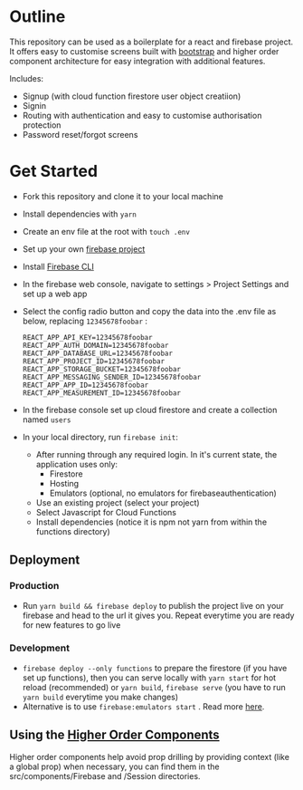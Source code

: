 # Outline

This repository can be used as a boilerplate for a react and firebase project. It offers easy to customise screens built with [bootstrap](https://react-bootstrap.github.io/) and higher order component architecture for easy integration with additional features.

Includes:

- Signup (with cloud function firestore user object creatiion)
- Signin
- Routing with authentication and easy to customise authorisation protection
- Password reset/forgot screens

# Get Started

- Fork this repository and clone it to your local machine
- Install dependencies with `yarn`
- Create an env file at the root with `touch .env`
- Set up your own [firebase project](https://firebase.google.com/)
- Install [Firebase CLI](https://firebase.google.com/docs/cli)
- In the firebase web console, navigate to settings > Project Settings and set up a web app
- Select the config radio button and copy the data into the .env file as below, replacing `12345678foobar` :

  ```
  REACT_APP_API_KEY=12345678foobar
  REACT_APP_AUTH_DOMAIN=12345678foobar
  REACT_APP_DATABASE_URL=12345678foobar
  REACT_APP_PROJECT_ID=12345678foobar
  REACT_APP_STORAGE_BUCKET=12345678foobar
  REACT_APP_MESSAGING_SENDER_ID=12345678foobar
  REACT_APP_APP_ID=12345678foobar
  REACT_APP_MEASUREMENT_ID=12345678foobar
  ```

- In the firebase console set up cloud firestore and create a collection named `users`
- In your local directory, run `firebase init`:
  - After running through any required login. In it's current state, the application uses only:
    - Firestore
    - Hosting
    - Emulators (optional, no emulators for firebaseauthentication)
  - Use an existing project (select your project)
  - Select Javascript for Cloud Functions
  - Install dependencies (notice it is npm not yarn from within the functions directory)

## Deployment

### Production

- Run `yarn build && firebase deploy` to publish the project live on your firebase and head to the url it gives you. Repeat everytime you are ready for new features to go live

### Development

- `firebase deploy --only functions` to prepare the firestore (if you have set up functions), then you can serve locally with `yarn start` for hot reload (recommended) or `yarn build`, `firebase serve` (you have to run `yarn build` everytime you make changes)
- Alternative is to use `firebase:emulators start` . Read more [here](https://firebase.google.com/docs/rules/emulator-setup).

## Using the [Higher Order Components](https://reactjs.org/docs/higher-order-components.html)

Higher order components help avoid prop drilling by providing context (like a global prop) when necessary, you can find them in the src/components/Firebase and /Session directories.
